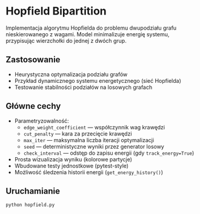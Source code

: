 # Hopfield Bipartition

Implementacja algorytmu Hopfielda do problemu dwupodziału grafu nieskierowanego z wagami. Model minimalizuje energię systemu, przypisując wierzchołki do jednej z dwóch grup.

## Zastosowanie

- Heurystyczna optymalizacja podziału grafów
- Przykład dynamicznego systemu energetycznego (sieć Hopfielda)
- Testowanie stabilności podziałów na losowych grafach

## Główne cechy

- Parametryzowalność:
  - `edge_weight_coefficient` — współczynnik wag krawędzi
  - `cut_penalty` — kara za przecięcie krawędzi
  - `max_iter` — maksymalna liczba iteracji optymalizacji
  - `seed` — deterministyczne wyniki przez generator losowy
  - `check_interval` — odstęp do zapisu energii (gdy `track_energy=True`)
- Prosta wizualizacja wyniku (kolorowe partycje)
- Wbudowane testy jednostkowe (pytest-style)
- Możliwość śledzenia historii energii (`get_energy_history()`)

## Uruchamianie

```bash
python hopfield.py

